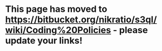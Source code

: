 # This page has moved to https://bitbucket.org/nikratio/s3ql/wiki/Coding%20Policies - please update your links! #